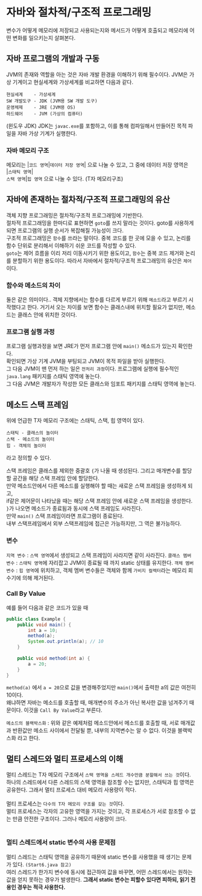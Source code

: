 # 자바와 절차적/구조적 프로그래밍
변수가 어떻게 메모리에 저장되고 사용되는지와 메서드가 어떻게 호출되고 메모리에 어떤 변화를 일으키는지 살펴본다.
<br>
## 자바 프로그램의 개발과 구동
JVM의 존재와 역할을 아는 것은 자바 개발 환경을 이해하기 위해 필수이다. JVM은 가상 기계이고 현실세계와 가상세계를 비교하면 다음과 같다.
```
현실세계    - 가상세계
SW 개발도구 - JDK (JVM용 SW 개발 도구)
운영체제    - JRE (JVM용 OS)
하드웨어    - JVM (가상의 컴퓨터)
```
(윈도우 JDK) JDK는 `javac.exe`를 포함하고, 이를 통해 컴파일해서 만들어진 목적 파일을 자바 가상 기계가 실행한다.

### 자바 메모리 구조
메모리는 |`코드 영역`|`데이터 저장 영역`| 으로 나눌 수 있고, 그 중에 데이터 저장 영역은  
|`스태틱 영역`|  
`스택 영역`|`힙 영역` 으로 나눌 수 있다. (T자 메모리구조)
<br>
## 자바에 존재하는 절차적/구조적 프로그래밍의 유산
객체 지향 프로그래밍은 절차적/구조적 프로그래밍에 기반한다.   
절차적 프로그래밍을 한마디로 표현하면 `goto`를 쓰지 말라는 것이다. goto를 사용하게 되면 프로그램의 실행 순서가 복잡해질 가능성이 크다.   
구조적 프로그래밍은 `함수`를 쓰라는 말이다. 중복 코드를 한 곳에 모을 수 있고, 논리를 함수 단위로 분리해서 이해하기 쉬운 코드를 작성할 수 있다.  
`goto`는 제어 흐름을 이리 저리 이동시키기 위한 용도이고, `함수`는 중복 코드 제거와 논리를 분할하기 위한 용도이다. 따라서 자바에서 절차적/구조적 프로그래밍의 유산은 `제어`이다.  

### 함수와 메소드의 차이
둘은 같은 의미이다.. 객체 지향에서는 함수를 다르게 부르기 위해 `메소드`라고 부르기 시작했다고 한다. 거기서 오는 차이를 보면 함수는 클래스내에 위치할 필요가 없지만, 메소드는 클래스 안에 위치한 것이다.
<br>

### 프로그램 실행 과정
프로그램 실행과정을 보면 JRE가 먼저 프로그램 안에 `main()` 메소드가 있는지 확인한다.   
확인되면 가상 기계 JVM을 부팅되고 JVM이 목적 파일을 받아 실행한다.  
그 다음 JVM이 맨 먼저 하는 일은 `전처리 과정`이다. 프로그램에 실행에 필수적인 `java.lang` 패키지를 스태틱 영역에 놓는다.  
그 다음 JVM은 개발자가 작성한 모든 클래스와 임포트 패키지를 스태틱 영역에 놓는다.

## 메소드 스택 프레임
위에 언급한 T자 메모리 구조에는 스태틱, 스택, 힙 영역이 있다.  
```
스태틱 - 클래스의 놀이터  
스택 - 메소드의 놀이터  
힙 - 객체의 놀이터  
```
라고 정의할 수 있다.  

스택 프레임은 클래스를 제외한 중괄호 `{`가 나올 때 생성된다. 그리고 매개변수를 할당할 공간을 해당 스택 프레임 안에 할당한다.  
만약 메소드안에서 다른 메소드를 실행해야 할 때는 새로운 스택 프레임을 생성하게 되고,  
if같은 제어문이 나타났을 때는 해당 스택 프레임 안에 새로운 스택 프레임을 생성한다.
`}`가 나오면 메소드가 종료됨과 동시에 스택 프레임도 사라진다.   
만약 `main()` 스택 프레임이라면 프로그램이 종료된다.  
내부 스택프레임에서 외부 스택프레임에 접근은 가능하지만, 그 역은 불가능하다.

### 변수
`지역 변수` : `스택 영역`에서 생성되고 스택 프레임이 사라지면 같이 사라진다.
`클래스 멤버 변수` : `스태틱 영역`에 자리잡고 JVM이 종료될 때 까지 static 상태를 유지한다.
`객체 멤버 변수` : `힙 영역`에 위치하고, 객체 멤버 변수들은 객체와 함께 `가비지 컬렉터`라는 메모리 회수기에 의해 제거된다.

### Call By Value
예를 들어 다음과 같은 코드가 있을 때
```java
public class Example {
    public void main() {
        int a = 10;
        method(a);
        System.out.println(a); // 10
    }
    
    public void method(int a) {
        a = 20;
    }
}
```
`method(a)` 에서 `a = 20`으로 값을 변경해주었지만 `main()`에서 출력한 a의 값은 여전히 10이다.   
왜냐하면 자바는 메소드를 호출할 때, 매개변수의 주소가 아닌 복사한 값을 넘겨주기 때문이다. 이것을 `Call By Value`라고 부른다.  

`메소드의 블랙박스화` : 위와 같은 예제처럼 메소드안에서 메소드를 호출할 때, 서로 매개값과 반환값만 메소드 사이에서 전달될 뿐, 내부의 지역변수는 알 수 없다. 이것을 블랙박스화 라고 한다.

## 멀티 스레드와 멀티 프로세스의 이해
멀티 스레드는 T자 메모리 구조에서 `스택 영역을 스레드 개수만큼 분할해서 쓰는 것`이다.  
하나의 스레드에서 다른 스레드의 스택 영역을 참조할 수는 없지만, 스태틱과 힙 영역은 공유한다. 그래서 멀티 프로세스 대비 메모리 사용량이 적다.  
<br>
멀티 프로세스는 `다수의 T자 메모리 구조를 갖는 것`이다.  
멀티 프로세스는 각자의 고유한 영역을 가지는 것이고, 각 프로세스가 서로 참조할 수 없는 만큼 안전한 구조이다. 그러나 메모리 사용량이 크다.  
<br>
### 멀티 스레드에서 static 변수의 사용 문제점
멀티 스레드는 스태틱 영역을 공유하기 때문에 static 변수를 사용했을 때 생기는 문제가 있다. `(Start6.java 참고)`    
여러 스레드가 한가지 변수에 동시에 접근하여 값을 바꾸면, 어떤 스레드에서는 원하는 값을 얻지 못하는 경우가 발생한다.
**그래서 static 변수는 피할수 있다면 피하되, 읽기 전용인 경우는 적극 사용한다.**